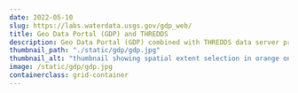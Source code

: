 ```yaml
---
date: 2022-05-10
slug: https://labs.waterdata.usgs.gov/gdp_web/
title: Geo Data Portal (GDP) and THREDDS
description: Geo Data Portal (GDP) combined with THREDDS data server provides a user-interface for subsetting and summarization access to numerous gridded climate and land use datasets.
thumbnail_path: "./static/gdp/gdp.jpg"
thumbnail_alt: "thumbnail showing spatial extent selection in orange on the Geo Data Portal user interface."
image: /static/gdp/gdp.jpg
containerclass: grid-container
---
```

